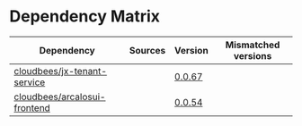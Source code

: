 # Dependency Matrix

Dependency | Sources | Version | Mismatched versions
---------- | ------- | ------- | -------------------
[cloudbees/jx-tenant-service](https://github.com/cloudbees/jx-tenant-service) |  | [0.0.67](https://github.com/cloudbees/jx-tenant-service/releases/tag/v0.0.67) | 
[cloudbees/arcalosui-frontend](https://github.com/cloudbees/arcalosui-frontend) |  | [0.0.54]() | 
